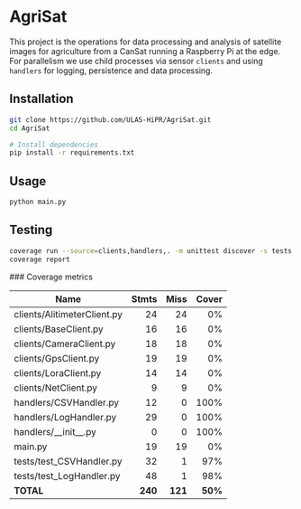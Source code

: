 # AgriSat

This project is the operations for data processing and analysis of satellite images for agriculture from a CanSat running a Raspberry Pi at the edge. For parallelism we use child processes via sensor `clients` and using `handlers` for logging, persistence and data processing.

## Installation

```bash
git clone https://github.com/ULAS-HiPR/AgriSat.git
cd AgriSat

# Install dependencies
pip install -r requirements.txt
```

## Usage

```bash
python main.py
```

## Testing

```bash
coverage run --source=clients,handlers,. -m unittest discover -s tests
coverage report
```

### Coverage metrics

| Name                        | Stmts    | Miss     | Cover   |
|---------------------------- | -------: | -------: | ------: |
| clients/AlitimeterClient.py |       24 |       24 |      0% |
| clients/BaseClient.py       |       16 |       16 |      0% |
| clients/CameraClient.py     |       18 |       18 |      0% |
| clients/GpsClient.py        |       19 |       19 |      0% |
| clients/LoraClient.py       |       14 |       14 |      0% |
| clients/NetClient.py        |        9 |        9 |      0% |
| handlers/CSVHandler.py      |       12 |        0 |    100% |
| handlers/LogHandler.py      |       29 |        0 |    100% |
| handlers/\_\_init\_\_.py    |        0 |        0 |    100% |
| main.py                     |       19 |       19 |      0% |
| tests/test\_CSVHandler.py   |       32 |        1 |     97% |
| tests/test\_LogHandler.py   |       48 |        1 |     98% |
|                   **TOTAL** |  **240** |  **121** | **50%** |
